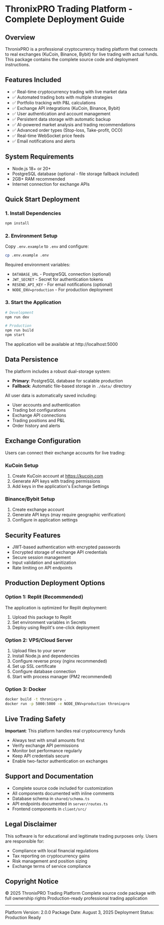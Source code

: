 # ThronixPRO Trading Platform - Complete Deployment Guide

## Overview
ThronixPRO is a professional cryptocurrency trading platform that connects to real exchanges (KuCoin, Binance, Bybit) for live trading with actual funds. This package contains the complete source code and deployment instructions.

## Features Included
- ✅ Real-time cryptocurrency trading with live market data
- ✅ Automated trading bots with multiple strategies
- ✅ Portfolio tracking with P&L calculations
- ✅ Exchange API integrations (KuCoin, Binance, Bybit)
- ✅ User authentication and account management
- ✅ Persistent data storage with automatic backup
- ✅ AI-powered market analysis and trading recommendations
- ✅ Advanced order types (Stop-loss, Take-profit, OCO)
- ✅ Real-time WebSocket price feeds
- ✅ Email notifications and alerts

## System Requirements
- Node.js 18+ or 20+
- PostgreSQL database (optional - file storage fallback included)
- 2GB+ RAM recommended
- Internet connection for exchange APIs

## Quick Start Deployment

### 1. Install Dependencies
```bash
npm install
```

### 2. Environment Setup
Copy `.env.example` to `.env` and configure:
```bash
cp .env.example .env
```

Required environment variables:
- `DATABASE_URL` - PostgreSQL connection (optional)
- `JWT_SECRET` - Secret for authentication tokens
- `RESEND_API_KEY` - For email notifications (optional)
- `NODE_ENV=production` - For production deployment

### 3. Start the Application
```bash
# Development
npm run dev

# Production
npm run build
npm start
```

The application will be available at http://localhost:5000

## Data Persistence
The platform includes a robust dual-storage system:
- **Primary**: PostgreSQL database for scalable production
- **Fallback**: Automatic file-based storage in `./data/` directory

All user data is automatically saved including:
- User accounts and authentication
- Trading bot configurations
- Exchange API connections
- Trading positions and P&L
- Order history and alerts

## Exchange Configuration
Users can connect their exchange accounts for live trading:

### KuCoin Setup
1. Create KuCoin account at https://kucoin.com
2. Generate API keys with trading permissions
3. Add keys in the application's Exchange Settings

### Binance/Bybit Setup
1. Create exchange account
2. Generate API keys (may require geographic verification)
3. Configure in application settings

## Security Features
- JWT-based authentication with encrypted passwords
- Encrypted storage of exchange API credentials
- Secure session management
- Input validation and sanitization
- Rate limiting on API endpoints

## Production Deployment Options

### Option 1: Replit (Recommended)
The application is optimized for Replit deployment:
1. Upload this package to Replit
2. Set environment variables in Secrets
3. Deploy using Replit's one-click deployment

### Option 2: VPS/Cloud Server
1. Upload files to your server
2. Install Node.js and dependencies
3. Configure reverse proxy (nginx recommended)
4. Set up SSL certificate
5. Configure database connection
6. Start with process manager (PM2 recommended)

### Option 3: Docker
```bash
docker build -t thronixpro .
docker run -p 5000:5000 -e NODE_ENV=production thronixpro
```

## Live Trading Safety
**Important**: This platform handles real cryptocurrency funds
- Always test with small amounts first
- Verify exchange API permissions
- Monitor bot performance regularly
- Keep API credentials secure
- Enable two-factor authentication on exchanges

## Support and Documentation
- Complete source code included for customization
- All components documented with inline comments
- Database schema in `shared/schema.ts`
- API endpoints documented in `server/routes.ts`
- Frontend components in `client/src/`

## Legal Disclaimer
This software is for educational and legitimate trading purposes only. Users are responsible for:
- Compliance with local financial regulations
- Tax reporting on cryptocurrency gains
- Risk management and position sizing
- Exchange terms of service compliance

## Copyright Notice
© 2025 ThronixPRO Trading Platform
Complete source code package with full ownership rights
Production-ready professional trading application

---
Platform Version: 2.0.0
Package Date: August 3, 2025
Deployment Status: Production Ready